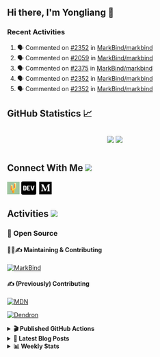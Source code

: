 ## Hi there, I'm Yongliang 👋

### Recent Activities

<!--START_SECTION:activity-->
1. 🗣 Commented on [#2352](https://github.com/MarkBind/markbind/issues/2352#issuecomment-1807385178) in [MarkBind/markbind](https://github.com/MarkBind/markbind)
2. 🗣 Commented on [#2059](https://github.com/MarkBind/markbind/pull/2059#issuecomment-1807316660) in [MarkBind/markbind](https://github.com/MarkBind/markbind)
3. 🗣 Commented on [#2375](https://github.com/MarkBind/markbind/pull/2375#issuecomment-1807313374) in [MarkBind/markbind](https://github.com/MarkBind/markbind)
4. 🗣 Commented on [#2352](https://github.com/MarkBind/markbind/issues/2352#issuecomment-1807312613) in [MarkBind/markbind](https://github.com/MarkBind/markbind)
5. 🗣 Commented on [#2352](https://github.com/MarkBind/markbind/issues/2352#issuecomment-1807310809) in [MarkBind/markbind](https://github.com/MarkBind/markbind)
<!--END_SECTION:activity-->

## GitHub Statistics :chart_with_upwards_trend:
<div align="center">
<div style="display: flex; align-items: center; justify-content: center;">

[![](https://github-readme-stats-tlylt.vercel.app/api?username=tlylt&show_icons=true&theme=tokyonight&hide_border=true&locale=en)](https://github.com/tlylt)
[![](https://github-readme-streak-stats.herokuapp.com/?user=tlylt&theme=tokyonight&hide_border=true)](https://github.com/tlylt)
</div>
</div>

## Connect With Me <img src="https://media.giphy.com/media/2wh5K5yE3ulp3xgYcG/giphy-downsized.gif" width="30">

<a href="https://www.yongliangliu.com/" target="_blank"><img align="center" src="static/site-icon.png" alt="yongliangliu.com" height="29" width="29" /></a>
<a href="https://dev.to/tlylt" target="_blank"><img align="center" src="static/dev-badge.svg" alt="dev.to/tlylt" height="35" width="35" /></a>
<a href="https://tlylt.medium.com" target="_blank"><img align="center" src="static/medium.png" alt="tlylt.medium.com" height="35" width="35" /></a>

## Activities <img src="https://media.giphy.com/media/WUlplcMpOCEmTGBtBW/giphy.gif" width="30">

### 🔭 Open Source

#### 👷‍♂️✍️ Maintaining & Contributing
[![MarkBind](https://github-readme-stats-tlylt.vercel.app/api/pin/?username=markbind&repo=markbind)](https://github.com/MarkBind/markbind)

#### ✍️ (Previously) Contributing
[![MDN](https://github-readme-stats-tlylt.vercel.app/api/pin/?username=mdn&repo=content)](https://github.com/mdn/content/issues?q=is%3Aopen+involves%3A%40me+sort%3Aupdated-desc)

[![Dendron](https://github-readme-stats-tlylt.vercel.app/api/pin/?username=dendronhq&repo=dendron)](https://github.com/dendronhq/dendron/issues?q=is%3Aopen+involves%3A%40me+sort%3Aupdated-desc)

<details>
<summary> <b>🎬 Published GitHub Actions </b> </summary>

[![install-graphviz](https://github-readme-stats-tlylt.vercel.app/api/pin/?username=tlylt&repo=install-graphviz)](https://github.com/tlylt/install-graphviz)

[![reposense-action](https://github-readme-stats-tlylt.vercel.app/api/pin/?username=tlylt&repo=reposense-action)](https://github.com/tlylt/reposense-action)

[![markbin-action](https://github-readme-stats-tlylt.vercel.app/api/pin/?username=markbind&repo=markbind-action)](https://github.com/MarkBind/markbind-action)

</details>

<details>
<summary> <b>📕 Latest Blog Posts</b> </summary>

<!-- BLOG-POST-LIST:START -->
- [End of Year 3 Sem 2](https://yongliangliu.com/blog/end-of-year-3-sem-2)
- [Deploy a ChatGPT API Server in no time](https://yongliangliu.com/blog/chatgpt-nextjs-server)
- [Creating a regex-based Markdown parser in TypeScript](https://yongliangliu.com/blog/rmark)
- [Create VSCode Snippets for Markdown Blog Workflows](https://yongliangliu.com/blog/vscode-snippets)
- [Brag Doc 2023](https://yongliangliu.com/blog/brag-doc-2023)
<!-- BLOG-POST-LIST:END -->

</details>

<details>
<summary> <b>📊 Weekly Stats</b> </summary>

<!--START_SECTION:waka-->
![Code Time](http://img.shields.io/badge/Code%20Time-1%2C156%20hrs%2053%20mins-blue)

**🐱 My GitHub Data** 

> 📦 664.5 kB Used in GitHub's Storage 
 > 
> 🏆 1,615 Contributions in the Year 2023
 > 
> 🚫 Not Opted to Hire
 > 
> 📜 174 Public Repositories 
 > 
> 🔑 40 Private Repositories 
 > 
**I'm an Early 🐤** 

```text
🌞 Morning                3873 commits        ███████░░░░░░░░░░░░░░░░░░   29.10 % 
🌆 Daytime                3607 commits        ███████░░░░░░░░░░░░░░░░░░   27.11 % 
🌃 Evening                4943 commits        █████████░░░░░░░░░░░░░░░░   37.15 % 
🌙 Night                  884 commits         ██░░░░░░░░░░░░░░░░░░░░░░░   06.64 % 
```
📅 **I'm Most Productive on Wednesday** 

```text
Monday                   1745 commits        ███░░░░░░░░░░░░░░░░░░░░░░   13.11 % 
Tuesday                  1928 commits        ████░░░░░░░░░░░░░░░░░░░░░   14.49 % 
Wednesday                2148 commits        ████░░░░░░░░░░░░░░░░░░░░░   16.14 % 
Thursday                 1625 commits        ███░░░░░░░░░░░░░░░░░░░░░░   12.21 % 
Friday                   1727 commits        ███░░░░░░░░░░░░░░░░░░░░░░   12.98 % 
Saturday                 2051 commits        ████░░░░░░░░░░░░░░░░░░░░░   15.41 % 
Sunday                   2083 commits        ████░░░░░░░░░░░░░░░░░░░░░   15.65 % 
```


📊 **This Week I Spent My Time On** 

```text
🕑︎ Time Zone: Asia/Singapore

💬 Programming Languages: 
Markdown                 1 hr 42 mins        ████████████████████░░░░░   79.77 % 
YAML                     21 mins             ████░░░░░░░░░░░░░░░░░░░░░   16.59 % 
Python                   3 mins              █░░░░░░░░░░░░░░░░░░░░░░░░   03.11 % 
JSON                     0 secs              ░░░░░░░░░░░░░░░░░░░░░░░░░   00.54 % 
```


 Last Updated on 18/11/2023 00:49:07 UTC
<!--END_SECTION:waka-->

</details>
